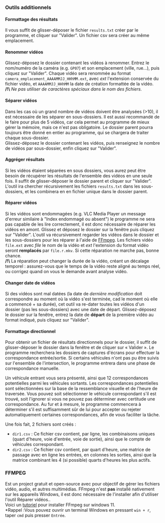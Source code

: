 ### Outils additionnels
#### Formattage des résultats
Il vous suffit de glisser-déposer le fichier `results.txt` créer par le programme, et cliquer sur "Valider". Un fichier csv sera créer au même emplacement.
#### Renommer vidéos
Glissez-déposez le dossier contenant les vidéos à renommer. Entrez le nom/numéro de la caméra (e.g. `GP07`) et son emplacement (ville, rue...), puis cliquez sur "Valider". Chaque vidéo sera renommée au format `camera_emplacement_AAAAMMJJ_HHhMM.ext`, avec *ext* l'extension conservée du fichier vidéo, et `AAAAMMJJ_HHhMM` la date de création formattée de la vidéo.\
**/!\\** *Ne pas utiliser de caractères spéciaux dans le nom des fichiers.*
#### Séparer vidéos
Dans les cas où un grand nombre de vidéos doivent être analysées (>10), il est nécessaire de les séparer en sous-dossiers. Il est aussi recommandé de le faire pour plus de 5 vidéos, car cela permet au programme de mieux gérer la mémoire, mais ce n'est pas obligatoire. Le dossier parent pourra toujours être donné en entier au programme, qui se chargera de traiter chaque sous-dossier.\
Glissez-déposez le dossier contenant les vidéos, puis renseignez le nombre de vidéos par sous-dossier, enfin cliquez sur "Valider".
#### Aggréger résultats
Si les vidéos étaient séparées en sous dossiers, vous aurez peut être besoin de récupérer les résultats de l'ensemble des vidéos en une seule fois. Il suffit de glisser-déposer le dossier parent et cliquer sur "Valider". L'outil ira chercher récursivement les fichiers `results.txt` dans les sous-dossiers, et les combinera en en fichier unique dans le dossier parent. 
#### Réparer vidéos
Si les vidéos sont endommagées (e.g. VLC Media Player un message d'erreur similaire à "Index endommagé ou absent") le programme ne sera pas capable de les lire correctement, il est donc nécessaire de réparer les vidéos en amont. Glissez et déposez le dossier sur la fenêtre puis cliquez sur "Valider". L'outil va récursivement regarder les vidéos dans le dossier et les sous-dossiers pour les réparer à l'aide de [FFmpeg](#ffmpeg). Les fichiers vidéo `file.ext` avec *file* le nom de la vidéo et *ext* l'extension du format vidéo seront **remplacés** par `file.r.mkv`. Si cette réparation ne marche pas, bonne chance.\
**/!\\** La réparation peut changer la durée de la vidéo, créant un décalage temporel : assurez-vous que le temps de la vidéo reste aligné au temps réel, ou corrigez quand on vous le demande avant analyse vidéo.
#### Changer date de vidéos
Si des vidéos sont mal datées (la date de *dernière modification* doit correspondre au moment où la vidéo s'est terminée, cad le moment où elle a commencé + sa durée), cet outil va re-dater toutes les vidéos d'un dossier (pas les sous-dossiers) avec une date de départ. Glissez-déposez le dossier sur la fenêtre, entrez la date de **départ** de la première vidéo au format indiqué, puis cliquez sur "Valider".

#### Formattage directionnel
Pour obtenir un fichier de résultats directionnels pour le dossier, il suffit de glisser-déposer le dossier dans la fenêtre et de cliquer sur « Valider ». Le programme recherchera les dossiers de captures d'écrans pour effectuer la correspondance entrée/sortie. Si certains véhicules n'ont pas pu être suivis sur l'ensemble de l'intersection, le programme entrera dans une phase de correspondance manuelle.

Un véhicule entrant vous sera présenté, ainsi que 12 correspondances potentielles parmi les véhicules sortants. Les correspondances potentielles sont sélectionnées sur la base de la ressemblance visuelle et de l'heure de traversée. Vous pouvez soit sélectionner le véhicule correspondant s'il est trouvé, soit l'ignorer si vous ne pouvez pas déterminer avec certitude une correspondance. Au fur et à mesure, le programme commencera à déterminer s'il est suffisamment sûr de lui pour accepter ou rejeter automatiquement certaines correspondances, afin de vous faciliter la tâche.

Une fois fait, 2 fichiers sont créés :
- `dir1.csv` : Ce fichier csv contient, par ligne, les combinaisons uniques (quart d'heure, voie d'entrée, voie de sortie), ainsi que le compte de véhicules correspondant.
- `dir2.csv` : Ce fichier csv contient, par quart d'heure, une matrice de passage avec en ligne les entrées, en colonnes les sorties, ainsi que la matrice combinant les 4 (si possible) quarts d'heures les plus actifs.

<a name="ffmpeg"></a>
### FFMPEG
Est un project gratuit et open-source avec pour objectif de gérer les fichiers vidéo, audio, et autres multimédias. FFmpeg n'est **pas** installé nativement sur les appareils Windows, il est donc nécessaire de l'installer afin d'utiliser l'outil Réparer vidéos..\
Voici un [tutoriel]([https://phoenixnap.com/kb/ffmpeg-windows](https://lecrabeinfo.net/installer-ffmpeg-sur-windows.html)) pour installer FFmpeg sur windows 11.\
*Rappel :Vous pouvez ouvrir un terminal Windows en pressant `win + r`, taper `cmd` puis presser `Entrée`.
